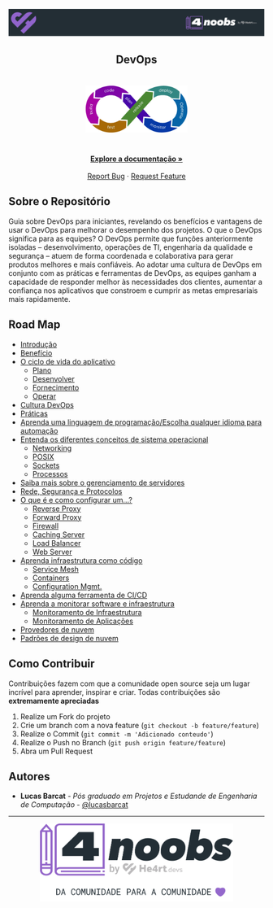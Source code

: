 <!-- Logo 4noobs -->

<p align="center">
  <a href="https://github.com/lbarcat/DevOps4noobs" target="_blank">
    <img src=".github/header_4noobs.svg">
  </a>
</p>

<!-- Title -->

<p align="center">
  <h2 align="center">DevOps</h2>

  <h1 align="center"><img src=".github/devopslogo.png" alt="Imagem da linguagem" width="200"></h1>
  
  <p align="center">
    <br />
    <a href="#ROADMAP"><strong>Explore a documentação »</strong></a>
    <br />
    <br />
    <a href="link-para-abrir-issue">Report Bug</a>
    ·
    <a href="link-para-abrir-issue">Request Feature</a>
  </p>
</p>
    
 <!-- ABOUT THE PROJECT -->

## Sobre o Repositório
Guia sobre DevOps para iniciantes, revelando os benefícios e vantagens de usar o DevOps para melhorar o desempenho dos projetos. O que o DevOps significa para as equipes? O DevOps permite que funções anteriormente isoladas – desenvolvimento, operações de TI, engenharia da qualidade e segurança – atuem de forma coordenada e colaborativa para gerar produtos melhores e mais confiáveis. Ao adotar uma cultura de DevOps em conjunto com as práticas e ferramentas de DevOps, as equipes ganham a capacidade de responder melhor às necessidades dos clientes, aumentar a confiança nos aplicativos que constroem e cumprir as metas empresariais mais rapidamente.

<!-- ROADMAP OF PROJECT -->

## Road Map

- [Introdução](contents/introducao/introducao.md)
- [Benefício](contents/beneficios/beneficios.md)
- [O ciclo de vida do aplicativo](contents/ciclodevida/ciclodevida.md)
  - [Plano](link)
  - [Desenvolver](link)
  - [Fornecimento](link)
  - [Operar](link)
- [Cultura DevOps](link)
- [Práticas](link)
- [Aprenda uma linguagem de programação/Escolha qualquer idioma para automação](link)
- [Entenda os diferentes conceitos de sistema operacional](link)
  - [Networking](link)
  - [POSIX](link)
  - [Sockets](link)
  - [Processos](link)
- [Saiba mais sobre o gerenciamento de servidores](link)
- [Rede, Segurança e Protocolos](link)
- [O que é e como configurar um...?](link)
  - [Reverse Proxy](link)
  - [Forward Proxy](link)
  - [Firewall](link)
  - [Caching Server](link)
  - [Load Balancer](link)
  - [Web Server](link)
- [Aprenda infraestrutura como código](link)
  - [Service Mesh](link)
  - [Containers](link)
  - [Configuration Mgmt.](link)
- [Aprenda alguma ferramenta de CI/CD](link)
- [Aprenda a monitorar software e infraestrutura](link)
  - [Monitoramento de Infraestrutura](link)
  - [Monitoramento de Aplicações](link)
- [Provedores de nuvem](link)
- [Padrões de design de nuvem](link)

<!-- CONTRIBUTING -->

## Como Contribuir

Contribuições fazem com que a comunidade open source seja um lugar incrível para aprender, inspirar e criar. Todas contribuições
são **extremamente apreciadas**

1. Realize um Fork do projeto
2. Crie um branch com a nova feature (`git checkout -b feature/feature`)
3. Realize o Commit (`git commit -m 'Adicionado conteudo'`)
4. Realize o Push no Branch (`git push origin feature/feature`)
5. Abra um Pull Request

## Autores

- **Lucas Barcat** - _Pós graduado em Projetos e Estudande de Engenharia de Computação_ - [@lucasbarcat](@LucasBarcat)

---

<p align="center">
  <a href="https://github.com/lbarcat/DevOps4noobs" target="_blank">
    <img src=".github/footer_4noobs.svg" width="380">
  </a>
</p>